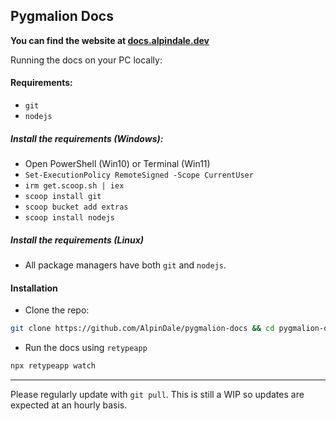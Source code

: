 ## Pygmalion Docs

**You can find the website at [docs.alpindale.dev](https://docs.alpindale.dev)**

Running the docs on your PC locally:

#### Requirements:
- `git`
- `nodejs`

##### Install the requirements (Windows):
- Open PowerShell (Win10) or Terminal (Win11)
- `Set-ExecutionPolicy RemoteSigned -Scope CurrentUser`
- `irm get.scoop.sh | iex`
- `scoop install git`
- `scoop bucket add extras`
- `scoop install nodejs`

##### Install the requirements (Linux)
- All package managers have both `git` and `nodejs`.

#### Installation 

- Clone the repo:
```bash
git clone https://github.com/AlpinDale/pygmalion-docs && cd pygmalion-docs
```
- Run the docs using `retypeapp`
```bash
npx retypeapp watch
```

***

Please regularly update with `git pull`. This is still a WIP so updates are expected at an hourly basis.
